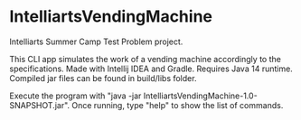 # IntelliartsVendingMachine
Intelliarts Summer Camp Test Problem project.

This CLI app simulates the work of a vending machine accordingly to the specifications.
Made with Intellij IDEA and Gradle. Requires Java 14 runtime.
Compiled jar files can be found in build/libs folder.

Execute the program with "java -jar IntelliartsVendingMachine-1.0-SNAPSHOT.jar". Once running, type "help" to show the list of commands.
